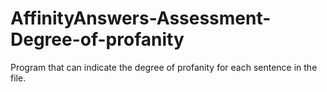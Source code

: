 # AffinityAnswers-Assessment-Degree-of-profanity
Program that can indicate the degree of profanity for each sentence in the file.
